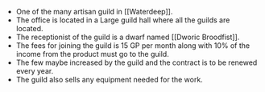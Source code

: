  - One of the many artisan guild in [[Waterdeep]].
 - The office is located in a Large guild hall where all the guilds are located.
 - The receptionist of the guild is a dwarf named [[Dworic Broodfist]].
 - The fees for joining the guild is 15 GP per month along with 10% of the income from the product must go to the guild.
 - The few maybe increased by the guild and the contract is to be renewed every year.
 - The guild also sells any equipment needed for the work.
